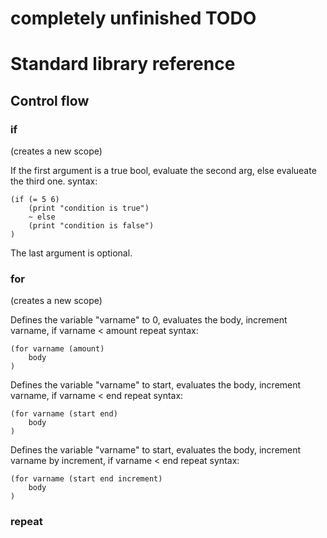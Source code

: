 # completely unfinished TODO

# Standard library reference

## Control flow

### if
(creates a new scope)

If the first argument is a true bool, evaluate the second arg, else evalueate the third one.
syntax:
```
(if (= 5 6)
    (print "condition is true")
    ~ else
    (print "condition is false")
)
```
The last argument is optional.

### for
(creates a new scope)

Defines the variable "varname" to 0, evaluates the body, increment varname, if varname < amount repeat
syntax:
```
(for varname (amount)
    body
)
```

Defines the variable "varname" to start, evaluates the body, increment varname, if varname < end repeat
syntax:
```
(for varname (start end)
    body
)
```

Defines the variable "varname" to start, evaluates the body, increment varname by increment, if varname < end repeat
syntax:
```
(for varname (start end increment)
    body
)
```

### repeat
